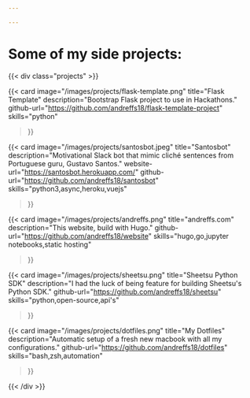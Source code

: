 ```yaml
---

---
```


# Some of my side projects:

{{< div class="projects" >}}

{{< card
    image="/images/projects/flask-template.png"
    title="Flask Template"
    description="Bootstrap Flask project to use in Hackathons."
    github-url="https://github.com/andreffs18/flask-template-project"
    skills="python"
>}}

{{< card
    image="/images/projects/santosbot.jpeg"
    title="Santosbot"
    description="Motivational Slack bot that mimic cliché sentences from Portuguese guru, Gustavo Santos."
    website-url="https://santosbot.herokuapp.com/"
    github-url="https://github.com/andreffs18/santosbot"
    skills="python3,async,heroku,vuejs"
>}}

{{< card
    image="/images/projects/andreffs.png"
    title="andreffs.com"
    description="This website, build with Hugo."
    github-url="https://github.com/andreffs18/website"
    skills="hugo,go,jupyter notebooks,static hosting"
>}}

{{< card
    image="/images/projects/sheetsu.png"
    title="Sheetsu Python SDK"
    description="I had the luck of being feature for building Sheetsu's Python SDK."
    github-url="https://github.com/andreffs18/sheetsu"
    skills="python,open-source,api's"
>}}

{{< card
    image="/images/projects/dotfiles.png"
    title="My Dotfiles"
    description="Automatic setup of a fresh new macbook with all my configurations."
    github-url="https://github.com/andreffs18/dotfiles"
    skills="bash,zsh,automation"
>}}

{{< /div >}}
